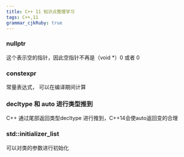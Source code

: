 ```yaml
---
title: C++ 11 知识点整理学习
tags: C++,11
grammar_cjkRuby: true
---
```


### nullptr
这个表示空的指针，因此空指针不再是（void *）0 或者 0

### constexpr
常量表达式， 可以在编译期间计算

### decltype 和 auto 进行类型推到
C++ 通过尾部返回类型decltype  进行推到，C++14会使auto返回变的合理

### std::initializer_list
可以对类的参数进行初始化

